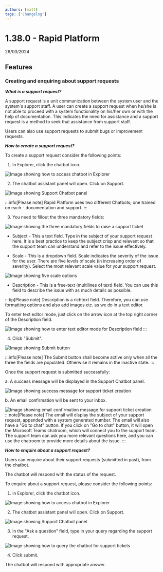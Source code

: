 ```yaml
---
authors: [matt]
tags: ['Changelog']
---
```


# 1.38.0 - Rapid Platform

26/03/2024

## Features

### Creating and enquiring about support requests

***What is a support request?***

A support request is a unit communication between the system user and the system's support staff. A user can create a support request when he/she is not able to proceed with a system functionality on his/her own or with the help of documentation. This indicates the need for assistance and a support request is a method to seek that assistance from support staff. 

Users can also use support requests to submit bugs or improvement requests. 

***How to create a support request?***

To create a support request consider the following points:

1. In Explorer, click the chatbot icon.

![Image showing how to access chatbot in Explorer](<Support req 1.png>)

2. The chatbot assistant panel will open. Click on Support. 

![Image showing Support Chatbot panel](<Support req 2.png>)

:::info[Please note]
Rapid Platform uses two different Chatbots; one trained on each - documentation and support. 
:::

3. You need to fillout the three mandatory fields:

![Image showing the three mandatory fields to raise a support ticket](<Support req 3.png>)  

- Subject - This a text field. Type in the subject of your support request here. It is a best practice to keep the subject crisp and relevant so that the support team can understand and refer to the issue effectively.

- Scale - This is a dropdown field. Scale indicates the severity of the issue for the user. There are five levels of scale (in increasing order of severity). Select the most relevant scale value for your support request.

![Image showing five scale options](<Support req 4.png>)

- Description - This is a free-text (multilines of text) field. You can use this field to describe the issue with as much details as possible.

:::tip[Please note]
Description is  a richtext field. Therefore, you can use formatting options and also add images etc. as we do in a text editor.

To enter text editor mode, just click on the arrow icon at the top right corner of the Description field. 

![Image showing how to enter text editor mode for Description field](<Support req 5.png>)
:::

4. Click "Submit".

![Image showing Submit button](<Support req 6.png>)

:::info[Please note]
The Submit button shall become active only when all the three the fields are populated. Otherwise it remains in the inactive state.
:::

Once the support request is submitted successfully:

a. A success message will be displayed in the Support Chatbot panel. 

![Image showing success message for support ticket creation](<Support req 7.png>)

b. An email confirmation will be sent to your inbox.

![Image showing email confirmation message for support ticket creation](<Support req 8.png>)
:::note[Please note]
The email will display the subject of your support request, appended with a system generated number. The email will also have a "Go to chat" button. If you click on "Go to chat" button, it will open the Microsoft Teams chatroom, which will connect you to the support team. The support team can ask you more relevant questions here, and you can use the chatroom to provide more details about the issue. 
:::


***How to enquire about a support request?***

Users can enquire about their support requests (submitted in past), from the chatbot. 

The chatbot will respond with the status of the request.

To enquire about a support request, please consider the following points:

1. In Explorer, click the chatbot icon.

![Image showing how to access chatbot in Explorer](<Support req 1.png>)

2. The chatbot assistant panel will open. Click on Support. 

![Image showing Support Chatbot panel](<Support req 2.png>)

3. In the "Ask a question" field, type in your query regarding the support request. 

![Image showing how to query the chatbot for support tickets](<Support req 9.png>)

4. Click submit. 

The chatbot will respond with appropriate answer.